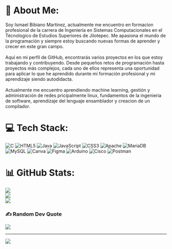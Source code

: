 # 💫 About Me:
Soy Ismael Bibiano Martínez, actualmente me encuentro en formacion profesional de la carrera de Ingeniería en Sistemas Computacionales en el Técnologico de Estudios Superiores de Jilotepec. Me apasiona el mundo de la programación y siempre estoy buscando nuevas formas de aprender y crecer en este gran campo.<br><br>Aquí en mi perfil de GitHub, encontrarás varios proyectos en los que estoy trabajando y contribuyendo. Desde pequeños retos de programación hasta proyectos más complejos, cada uno de ellos representa una oportunidad para aplicar lo que he aprendido durante mi formación profesional y mi aprendizaje siendo autodidacta.<br><br>Actualmente me encuentro aprendiendo machine learning, gestión y administración de redes pricipalmente linux, fundamentos de la ingenieria de software, aprendizaje del lenguaje ensamblador y creacion de un compilador. 


# 💻 Tech Stack:
![C](https://img.shields.io/badge/c-%2300599C.svg?style=flat&logo=c&logoColor=white) ![HTML5](https://img.shields.io/badge/html5-%23E34F26.svg?style=flat&logo=html5&logoColor=white) ![Java](https://img.shields.io/badge/java-%23ED8B00.svg?style=flat&logo=openjdk&logoColor=white) ![JavaScript](https://img.shields.io/badge/javascript-%23323330.svg?style=flat&logo=javascript&logoColor=%23F7DF1E) ![CSS3](https://img.shields.io/badge/css3-%231572B6.svg?style=flat&logo=css3&logoColor=white) ![Apache](https://img.shields.io/badge/apache-%23D42029.svg?style=flat&logo=apache&logoColor=white) ![MariaDB](https://img.shields.io/badge/MariaDB-003545?style=flat&logo=mariadb&logoColor=white) ![MySQL](https://img.shields.io/badge/mysql-4479A1.svg?style=flat&logo=mysql&logoColor=white) ![Canva](https://img.shields.io/badge/Canva-%2300C4CC.svg?style=flat&logo=Canva&logoColor=white) ![Figma](https://img.shields.io/badge/figma-%23F24E1E.svg?style=flat&logo=figma&logoColor=white) ![Arduino](https://img.shields.io/badge/-Arduino-00979D?style=flat&logo=Arduino&logoColor=white) ![Cisco](https://img.shields.io/badge/cisco-%23049fd9.svg?style=flat&logo=cisco&logoColor=black) ![Postman](https://img.shields.io/badge/Postman-FF6C37?style=flat&logo=postman&logoColor=white)
# 📊 GitHub Stats:
![](https://github-readme-stats.vercel.app/api?username=IsmaelJrDev&theme=midnight-purple&hide_border=false&include_all_commits=false&count_private=false)<br/>
![](https://github-readme-streak-stats.herokuapp.com/?user=IsmaelJrDev&theme=midnight-purple&hide_border=false)<br/>
![](https://github-readme-stats.vercel.app/api/top-langs/?username=IsmaelJrDev&theme=midnight-purple&hide_border=false&include_all_commits=false&count_private=false&layout=compact)

### ✍️ Random Dev Quote
![](https://quotes-github-readme.vercel.app/api?type=horizontal&theme=radical)

---
[![](https://visitcount.itsvg.in/api?id=IsmaelJrDev&icon=5&color=5)](https://visitcount.itsvg.in)

<!-- Proudly created with GPRM ( https://gprm.itsvg.in ) -->
